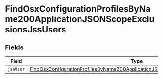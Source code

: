 # FindOsxConfigurationProfilesByName200ApplicationJSONScopeExclusionsJssUsers


## Fields

| Field                                                                                                                                                                                               | Type                                                                                                                                                                                                | Required                                                                                                                                                                                            | Description                                                                                                                                                                                         |
| --------------------------------------------------------------------------------------------------------------------------------------------------------------------------------------------------- | --------------------------------------------------------------------------------------------------------------------------------------------------------------------------------------------------- | --------------------------------------------------------------------------------------------------------------------------------------------------------------------------------------------------- | --------------------------------------------------------------------------------------------------------------------------------------------------------------------------------------------------- |
| `jssUser`                                                                                                                                                                                           | [FindOsxConfigurationProfilesByName200ApplicationJSONScopeExclusionsJssUsersJssUser](../../models/operations/findosxconfigurationprofilesbyname200applicationjsonscopeexclusionsjssusersjssuser.md) | :heavy_minus_sign:                                                                                                                                                                                  | N/A                                                                                                                                                                                                 |